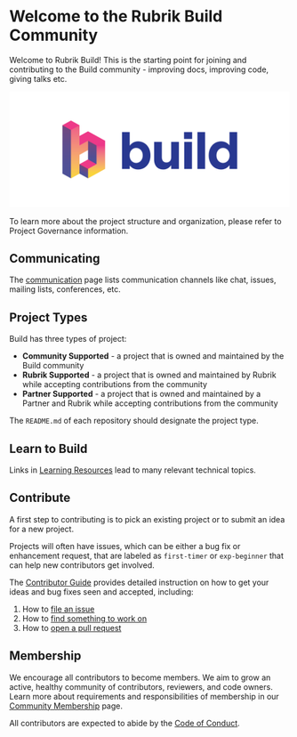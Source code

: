 # Welcome to the Rubrik Build Community
Welcome to Rubrik Build! This is the starting point for joining and contributing to the Build community - improving docs, improving code, giving talks etc.

![alt text](/img/Rubrik-Build-Logo/Build.png)

To learn more about the project structure and organization, please refer to Project Governance information.

## Communicating

The [communication](https://github.com/rubrikinc/welcome-to-rubrik-build/blob/master/community/communication.md) page lists communication channels like chat, issues, mailing lists, conferences, etc.

## Project Types

Build has three types of project:

* **Community Supported** - a project that is owned and maintained by the Build community
* **Rubrik Supported** - a project that is owned and maintained by Rubrik while accepting contributions from the community
* **Partner Supported** - a project that is owned and maintained by a Partner and Rubrik while accepting contributions from the community

The `README.md` of each repository should designate the project type.

## Learn to Build

Links in [Learning Resources](/contributors/learn/README.md) lead to many relevant technical topics.

## Contribute

A first step to contributing is to pick an existing project or to submit an idea for a new project.

Projects will often have issues, which can be either a bug fix or enhancement request, that are labeled as `first-timer` or `exp-beginner` that can help new contributors get involved.

The [Contributor Guide](contributors/guide/README.md) provides detailed instruction on how to get your ideas and bug fixes seen and accepted, including:

1. How to [file an issue](https://github.com/rubrikinc/welcome-to-rubrik-build/blob/master/contributors/guide/issue-handling.md)
1. How to [find something to work on](https://github.com/rubrikinc/welcome-to-rubrik-build/blob/master/contributors/guide/labels.md)
1. How to [open a pull request](https://github.com/rubrikinc/welcome-to-rubrik-build/blob/master/contributors/guide/submitting-pull-requests.md)

## Membership

We encourage all contributors to become members. We aim to grow an active, healthy community of contributors, reviewers, and code owners. Learn more about requirements and responsibilities of membership in our [Community Membership](https://github.com/rubrikinc/welcome-to-rubrik-build/tree/master/community) page.

All contributors are expected to abide by the [Code of Conduct](https://github.com/rubrikinc/welcome-to-rubrik-build/blob/master/Code-of-Conduct.md).
